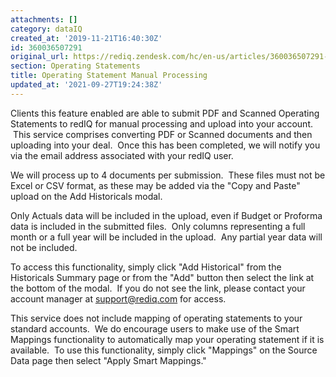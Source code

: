 ```yaml
---
attachments: []
category: dataIQ
created_at: '2019-11-21T16:40:30Z'
id: 360036507291
original_url: https://rediq.zendesk.com/hc/en-us/articles/360036507291-Operating-Statement-Manual-Processing
section: Operating Statements
title: Operating Statement Manual Processing
updated_at: '2021-09-27T19:24:38Z'
---
```


Clients this feature enabled are able to submit PDF and Scanned Operating Statements to redIQ for manual processing and upload into your account.  This service comprises converting PDF or Scanned documents and then uploading into your deal.  Once this has been completed, we will notify you via the email address associated with your redIQ user.

We will process up to 4 documents per submission.  These files must not be Excel or CSV format, as these may be added via the "Copy and Paste" upload on the Add Historicals modal.

Only Actuals data will be included in the upload, even if Budget or Proforma data is included in the submitted files.  Only columns representing a full month or a full year will be included in the upload.  Any partial year data will not be included.

To access this functionality, simply click "Add Historical" from the Historicals Summary page or from the "Add" button then select the link at the bottom of the modal.  If you do not see the link, please contact your account manager at [support@rediq.com](mailto:support@rediq.com) for access.

This service does not include mapping of operating statements to your standard accounts.  We do encourage users to make use of the Smart Mappings functionality to automatically map your operating statement if it is available.  To use this functionality, simply click "Mappings" on the Source Data page then select "Apply Smart Mappings."